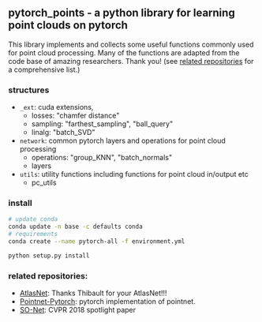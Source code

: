 ## pytorch_points - a python library for learning point clouds on pytorch

This library implements and collects some useful functions commonly used for point cloud processing.
Many of the functions are adapted from the code base of amazing researchers. Thank you! (see [related repositories](#related_repositories) for a comprehensive list.)

### structures

- `_ext`: cuda extensions, 
  - losses: "chamfer distance"
  - sampling: "farthest_sampling", "ball_query"
  - linalg: "batch_SVD"     
- `network`: common pytorch layers and operations for point cloud processing
  - operations: "group_KNN", "batch_normals"
  - layers
- `utils`: utility functions including functions for point cloud in/output etc
  - pc_utils

### install
```bash
# update conda
conda update -n base -c defaults conda
# requirements
conda create --name pytorch-all -f environment.yml

python setup.py install
```

### related repositories:
- [AtlasNet](https://github.com/ThibaultGROUEIX/AtlasNet): Thanks Thibault for your AtlasNet!!! 
- [Pointnet-Pytorch](https://github.com/erikwijmans/Pointnet2_PyTorch): pytorch implementation of pointnet.
- [SO-Net](https://github.com/lijx10/SO-Net): CVPR 2018 spotlight paper
